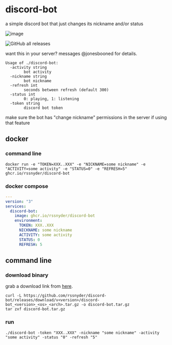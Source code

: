 # discord-bot

a simple discord bot that just changes its nickname and/or status

![image](https://user-images.githubusercontent.com/7338312/172267762-4a725451-ac86-4f81-aa3a-6ddd88e7967c.png)

![GitHub all releases](https://img.shields.io/github/downloads/rssnyder/discord-bot/total?style=flat-square)

want this in your server? messages @jonesbooned for details.

```text
Usage of ./discord-bot:
  -activity string
        bot activity
  -nickname string
        bot nickname
  -refresh int
        seconds between refresh (default 300)
  -status int
        0: playing, 1: listening
  -token string
        discord bot token
```

make sure the bot has "change nickname" permissions in the server if using that feature

## docker

### command line

```shell
docker run -e "TOKEN=XXX..XXX" -e "NICKNAME=some nickname" -e "ACTIVITY=some activity" -e "STATUS=0" -e "REFRESH=5" ghcr.io/rssnyder/discord-bot
```

### docker compose

```yaml
---
version: "3"
services:
  discord-bot:
    image: ghcr.io/rssnyder/discord-bot
    environment:
      TOKEN: XXX..XXX
      NICKNAME: some nickname
      ACTIVITY: some activity
      STATUS: 0
      REFRESH: 5
```

## command line

### download binary

grab a download link from [here](https://github.com/rssnyder/discord-bot/releases).
```shell
curl -L https://github.com/rssnyder/discord-bot/releases/download/v<version>/discord-bot_<version>_<os>_<arch>.tar.gz -o discord-bot.tar.gz
tar zxf discord-bot.tar.gz
```

### run

```shell
./discord-bot -token "XXX..XXX" -nickname "some nickname" -activity "some activity" -status "0" -refresh "5"
```
